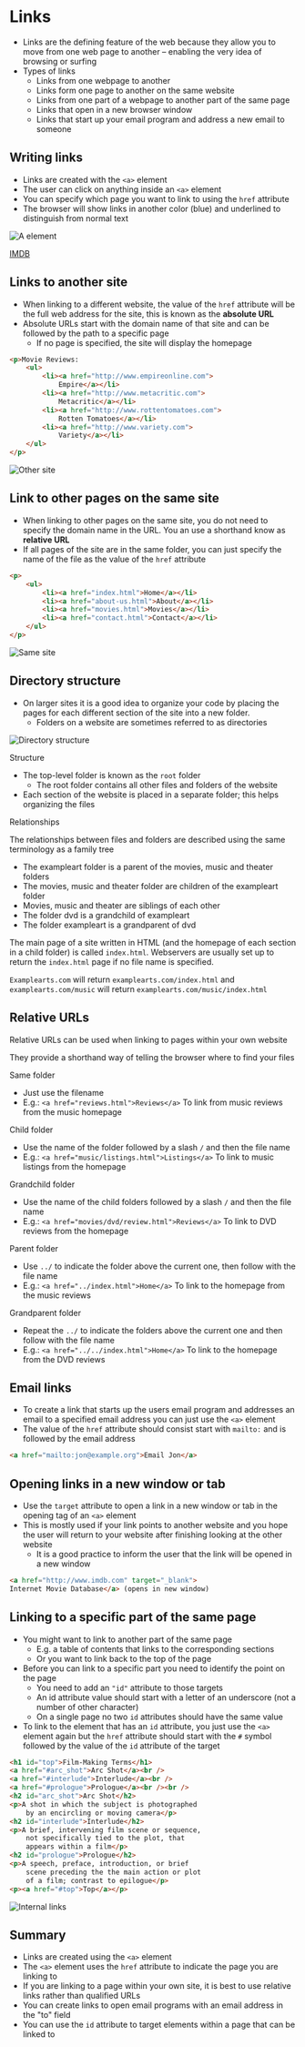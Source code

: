 # Links

* Links are the defining feature of the web because they allow you to move from one web page to another – enabling the very idea of browsing or surfing
* Types of links
  * Links from one webpage to another
  * Links form one page to another on the same website
  * Links from one part of a webpage to another part of the same page
  * Links that open in a new browser window
  * Links that start up your email program and address a new email to someone

## Writing links

* Links are created with the `<a>` element
* The user can click on anything inside an `<a>` element
* You can specify which page you want to link to using the `href` attribute
* The browser will show links in another color (blue) and underlined to distinguish from normal text

![A element](./img/a-element.png)

[IMDB](http://www.imdb.com)

## Links to another site

* When linking to a different website, the value of the `href` attribute will be the full web address for the site, this is known as the **absolute URL**
* Absolute URLs start with the domain name of that site and can be followed by the path to a specific page
  * If no page is specified, the site will display the homepage

```html
<p>Movie Reviews:
    <ul>
        <li><a href="http://www.empireonline.com">
            Empire</a></li>
        <li><a href="http://www.metacritic.com">
            Metacritic</a></li>
        <li><a href="http://www.rottentomatoes.com">
            Rotten Tomatoes</a></li>
        <li><a href="http://www.variety.com">
            Variety</a></li>
    </ul>
</p>
```

![Other site](./img/other-site.png)

## Link to other pages on the same site

* When linking to other pages on the same site, you do not need to specify the domain name in the URL. You an use a shorthand know as **relative URL**
* If all pages of the site are in the same folder, you can just specify the name of the file as the value of the `href` attribute

```html
<p>
    <ul>
        <li><a href="index.html">Home</a></li>
        <li><a href="about-us.html">About</a></li>
        <li><a href="movies.html">Movies</a></li>
        <li><a href="contact.html">Contact</a></li>
    </ul>
</p>
```

![Same site](./img/same-site.png)

## Directory structure

* On larger sites it is a good idea to organize your code by placing the pages for each different section of the site into a new folder.
  * Folders on a website are sometimes referred to as directories

![Directory structure](./img/directory-structure.png)

Structure

* The top-level folder is known as the `root` folder
  * The root folder contains all other files and folders of the website
* Each section of the website is placed in a separate folder; this helps organizing the files

Relationships

The relationships between files and folders are described using the same terminology as a family tree

* The exampleart folder is a parent of the movies, music and theater folders
* The movies, music and theater folder are children of the exampleart folder
* Movies, music and theater are siblings of each other
* The folder dvd is a grandchild of exampleart
* The folder exampleart is a grandparent of dvd

The main page of a site written in HTML (and the homepage of each section  in a child folder) is called `index.html`. Webservers are usually set up to return the `index.html` page if no file name is specified.

`Examplearts.com` will return `examplearts.com/index.html` and `examplearts.com/music` will return `examplearts.com/music/index.html`

## Relative URLs

Relative URLs can be used when linking to pages within your own website

They provide a shorthand way of telling the browser where to find your files

Same folder

* Just use the filename
* E.g.: `<a href="reviews.html">Reviews</a>` To link from music reviews from the music homepage

Child folder

* Use the name of the folder followed by a slash `/` and then the file name
* E.g.: `<a href="music/listings.html">Listings</a>` To link to music listings from the homepage

Grandchild folder

* Use the name of the child folders followed by a slash `/` and then the file name
* E.g.: `<a href="movies/dvd/review.html">Reviews</a>` To link to DVD reviews from the homepage

Parent folder

* Use `../` to indicate the folder above the current one, then follow with the file name
* E.g.: `<a href="../index.html">Home</a>` To link to the homepage from the music reviews

Grandparent folder

* Repeat the `../` to indicate the folders above the current one and then follow with the file name
* E.g.: `<a href="../../index.html">Home</a>` To link to the homepage from the DVD reviews

## Email links

* To create a link that starts up the users email program and addresses an email to a specified email address you can just use the `<a>` element
* The value of the `href` attribute should consist start with `mailto:` and is followed by the email address

```html
<a href="mailto:jon@example.org">Email Jon</a>
```

## Opening links in a new window or tab

* Use the `target` attribute to open a link in a new window or tab in the opening tag of an `<a>` element
* This is mostly used if your link points to another website and you hope the user will return to your website after finishing looking at the other website
  * It is a good practice to inform the user that the link will be opened in a new window

```html
<a href="http://www.imdb.com" target="_blank">
Internet Movie Database</a> (opens in new window)
```

## Linking to a specific part of the same page

* You might want to link to another part of the same page
  * E.g. a table of contents that links to the corresponding sections
  * Or you want to link back to the top of the page
* Before you can link to a specific part you need to identify the point on the page
  * You need to add an `"id"` attribute to those targets
  * An id attribute value should start with a letter of an underscore (not a number of other character)
  * On a single page no two `id` attributes should have the same value
* To link to the element that has an `id` attribute, you just use the `<a>` element again but the `href` attribute should start with the `#` symbol followed by the value of the `id` attribute of the target

```html
<h1 id="top">Film-Making Terms</h1>
<a href="#arc_shot">Arc Shot</a><br />
<a href="#interlude">Interlude</a><br />
<a href="#prologue">Prologue</a><br /><br />
<h2 id="arc_shot">Arc Shot</h2>
<p>A shot in which the subject is photographed
    by an encircling or moving camera</p>
<h2 id="interlude">Interlude</h2>
<p>A brief, intervening film scene or sequence,
    not specifically tied to the plot, that
    appears within a film</p>
<h2 id="prologue">Prologue</h2>
<p>A speech, preface, introduction, or brief
    scene preceding the the main action or plot
    of a film; contrast to epilogue</p>
<p><a href="#top">Top</a></p>
```

![Internal links](./img/internal-links.png)

## Summary

* Links are created using the `<a>` element
* The `<a>` element uses the `href` attribute to indicate the page you are linking to
* If you are linking to a page within your own site, it is best to use relative links rather than qualified URLs
* You can create links to open email programs with an email address in the "to" field
* You can use the `id` attribute to target elements within a page that can be linked to
